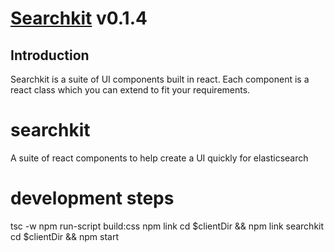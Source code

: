 # <a href="https://searchkit.co/">Searchkit</a> <span>v0.1.4</span>

## Introduction
Searchkit is a suite of UI components built in react. Each component is a react class which you can extend to fit your requirements.
# searchkit
A suite of react components to help create a UI quickly for elasticsearch


# development steps
tsc -w
npm run-script build:css
npm link
cd $clientDir && npm link searchkit
cd $clientDir && npm start
